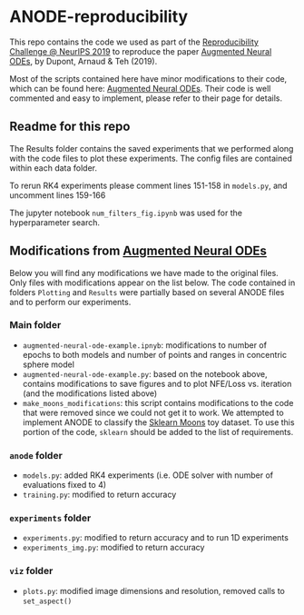 # ANODE-reproducibility
This repo contains the code we used as part of the [Reproducibility Challenge @ NeurIPS 2019](https://reproducibility-challenge.github.io/neurips2019/) to reproduce the paper [Augmented Neural ODEs](https://arxiv.org/abs/1904.01681), by Dupont, Arnaud & Teh (2019). 

Most of the scripts contained here have minor modifications to their code, which can be found here: [Augmented Neural ODEs](https://github.com/EmilienDupont/augmented-neural-odes). Their code is well commented and easy to implement, please refer to their page for details.

## Readme for this repo ##
The Results folder contains the saved experiments that we performed along with the code files to plot these experiments.
The config files are contained within each data folder.

To rerun RK4 experiments please comment lines 151-158 in ```models.py```, and uncomment lines 159-166

The jupyter notebook ```num_filters_fig.ipynb``` was used for the hyperparameter search.


## Modifications from [Augmented Neural ODEs](https://github.com/EmilienDupont/augmented-neural-odes) ##
Below you will find any modifications we have made to the original files. Only files with modifications appear on the list below. The code contained in folders ```Plotting``` and ```Results``` were partially based on several ANODE files and to perform our experiments.

### Main folder ###
- ```augmented-neural-ode-example.ipnyb```: modifications to number of epochs to both models and number of points and ranges in concentric sphere model  
- ```augmented-neural-ode-example.py```: based on the notebook above, contains modifications to save figures and to plot NFE/Loss vs. iteration (and the modifications listed above)
- ```make_moons_modifications```: this script contains modifications to the code that were removed since we could not get it to work. We attempted to implement ANODE to classify the [Sklearn Moons](https://scikit-learn.org/stable/modules/generated/sklearn.datasets.make_moons.html) toy dataset. To use this portion of the code, ```sklearn``` should be added to the list of requirements.

### ```anode``` folder ###

- ```models.py```: added RK4 experiments (i.e. ODE solver with number of evaluations fixed to 4)
- ```training.py```: modified to return accuracy

### ```experiments``` folder ###

- ```experiments.py```: modified to return accuracy and to run 1D experiments
- ```experiments_img.py```: modified to return accuracy

### ```viz``` folder ###
- ```plots.py```: modified image dimensions and resolution, removed calls to ```set_aspect()``` 
